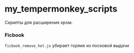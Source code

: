 # my_tempermonkey_scripts
Скрипты для расширения хром.

### Ficbook
`ficbook_remove_hot.js` убирает горяие из посковой выдачи
